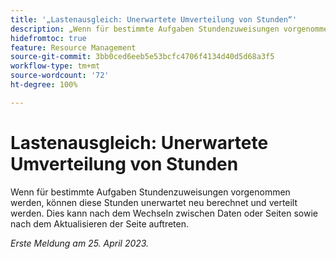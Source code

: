 ```yaml
---
title: '„Lastenausgleich: Unerwartete Umverteilung von Stunden“'
description: „Wenn für bestimmte Aufgaben Stundenzuweisungen vorgenommen werden, können diese Stunden unerwartet neu berechnet und verteilt werden. Dies kann nach dem Wechseln zwischen Daten oder Seiten sowie nach dem Aktualisieren der Seite auftreten.“
hidefromtoc: true
feature: Resource Management
source-git-commit: 3bb0ced6eeb5e53bcfc4706f4134d40d5d68a3f5
workflow-type: tm+mt
source-wordcount: '72'
ht-degree: 100%

---
```



# Lastenausgleich: Unerwartete Umverteilung von Stunden

Wenn für bestimmte Aufgaben Stundenzuweisungen vorgenommen werden, können diese Stunden unerwartet neu berechnet und verteilt werden. Dies kann nach dem Wechseln zwischen Daten oder Seiten sowie nach dem Aktualisieren der Seite auftreten.

_Erste Meldung am 25. April 2023._

